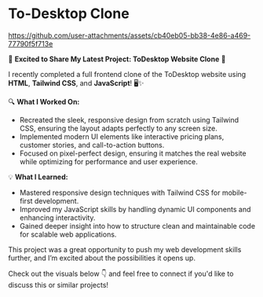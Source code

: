 # To-Desktop Clone 
 


https://github.com/user-attachments/assets/cb40eb05-bb38-4e86-a469-77790f5f713e



🎉 **Excited to Share My Latest Project: ToDesktop Website Clone** 🚀

I recently completed a full frontend clone of the ToDesktop website using **HTML**, **Tailwind CSS**, and **JavaScript**! 🖥️✨

🔍 **What I Worked On:**
- Recreated the sleek, responsive design from scratch using Tailwind CSS, ensuring the layout adapts perfectly to any screen size.
- Implemented modern UI elements like interactive pricing plans, customer stories, and call-to-action buttons.
- Focused on pixel-perfect design, ensuring it matches the real website while optimizing for performance and user experience.

💡 **What I Learned:**
- Mastered responsive design techniques with Tailwind CSS for mobile-first development.
- Improved my JavaScript skills by handling dynamic UI components and enhancing interactivity.
- Gained deeper insight into how to structure clean and maintainable code for scalable web applications.

This project was a great opportunity to push my web development skills further, and I’m excited about the possibilities it opens up. 

Check out the visuals below 👇 and feel free to connect if you'd like to discuss this or similar projects!
